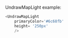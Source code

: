 UndrawMapLight example:
```js 
<UndrawMapLight
    primaryColor='#6c68fb'
    height= '250px'
    />
```